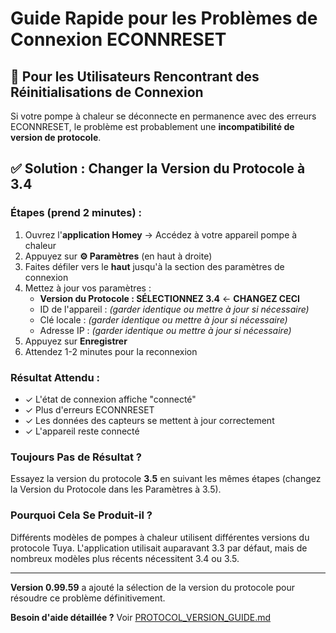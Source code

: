 # Guide Rapide pour les Problèmes de Connexion ECONNRESET

## 🚨 Pour les Utilisateurs Rencontrant des Réinitialisations de Connexion

Si votre pompe à chaleur se déconnecte en permanence avec des erreurs ECONNRESET, le problème est probablement une **incompatibilité de version de protocole**.

## ✅ Solution : Changer la Version du Protocole à 3.4

### Étapes (prend 2 minutes) :

1. Ouvrez l'**application Homey** → Accédez à votre appareil pompe à chaleur
2. Appuyez sur **⚙️ Paramètres** (en haut à droite)
3. Faites défiler vers le **haut** jusqu'à la section des paramètres de connexion
4. Mettez à jour vos paramètres :
   - **Version du Protocole : SÉLECTIONNEZ 3.4** ← **CHANGEZ CECI**
   - ID de l'appareil : *(garder identique ou mettre à jour si nécessaire)*
   - Clé locale : *(garder identique ou mettre à jour si nécessaire)*
   - Adresse IP : *(garder identique ou mettre à jour si nécessaire)*
5. Appuyez sur **Enregistrer**
6. Attendez 1-2 minutes pour la reconnexion

### Résultat Attendu :
- ✓ L'état de connexion affiche "connecté"
- ✓ Plus d'erreurs ECONNRESET
- ✓ Les données des capteurs se mettent à jour correctement
- ✓ L'appareil reste connecté

### Toujours Pas de Résultat ?
Essayez la version du protocole **3.5** en suivant les mêmes étapes (changez la Version du Protocole dans les Paramètres à 3.5).

### Pourquoi Cela Se Produit-il ?
Différents modèles de pompes à chaleur utilisent différentes versions du protocole Tuya. L'application utilisait auparavant 3.3 par défaut, mais de nombreux modèles plus récents nécessitent 3.4 ou 3.5.

---

**Version 0.99.59** a ajouté la sélection de la version du protocole pour résoudre ce problème définitivement.

**Besoin d'aide détaillée ?** Voir [PROTOCOL_VERSION_GUIDE.md](PROTOCOL_VERSION_GUIDE.md)
